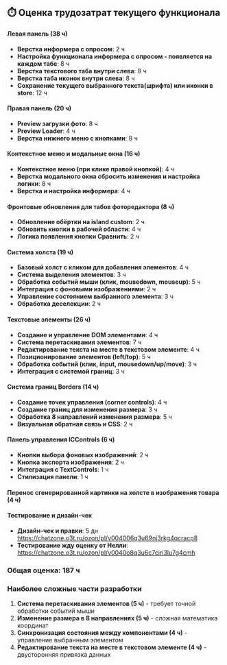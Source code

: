## ⏱️ Оценка трудозатрат текущего функционала

#### Левая панель (38 ч)
- **Верстка информера с опросом**: 2 ч
- **Настройка функционала информера с опросом - появляется на каждом табе**: 8 ч
- **Верстка текстового таба внутри слева**: 8 ч
- **Верстка таба иконок внутри слева**: 8 ч
- **Сохранение текущего выбранного текста(шрифта) или иконки в store**: 12 ч

#### Правая панель (20 ч)
- **Preview загрузки фото**: 8 ч
- **Preview Loader**: 4 ч
- **Верстка нижнего меню с кнопками**: 8 ч

#### Контекстное меню и модальные окна (16 ч)
- **Контекстное меню (при клике правой кнопкой)**: 4 ч
- **Верстка модального окна сбросить изменения и настройка логики**: 8 ч
- **Верстка и настройка информера**: 4 ч

#### Фронтовые обновления для табов фоторедактора (8 ч)
- **Обновление обёртки на island custom**: 2 ч
- **Обновить кнопки в рабочей области**: 4 ч
- **Логика появления кнопки Сравнить**: 2 ч

#### Система холста (19 ч)
- **Базовый холст с кликом для добавления элементов**: 4 ч
- **Система выделения элементов**: 3 ч
- **Обработка событий мыши (клик, mousedown, mouseup)**: 5 ч
- **Интеграция с фоновыми изображениями**: 2 ч
- **Управление состоянием выбранного элемента**: 3 ч
- **Обработка деселекции**: 2 ч

#### Текстовые элементы (26 ч)
- **Создание и управление DOM элементами**: 4 ч
- **Система перетаскивания элементов**: 7 ч
- **Редактирование текста на месте в текстовом элементе**: 4 ч
- **Позиционирование элементов (left/top)**: 5 ч
- **Обработка событий (клик, input, mousedown/up/move)**: 3 ч
- **Интеграция с системой границ**: 3 ч

#### Система границ Borders (14 ч)
- **Создание точек управления (corner controls)**: 4 ч
- **Создание границ для изменения размера**: 3 ч
- **Обработка 8 направлений изменения размера**: 5 ч
- **Визуальная обратная связь и CSS**: 2 ч

#### Панель управления ICControls (6 ч)
- **Кнопки выбора фоновых изображений**: 2 ч
- **Кнопка экспорта изображения**: 2 ч
- **Интеграция с TextControls**: 1 ч
- **Стилизация панели**: 1 ч

#### Перенос сгенерированной картинки на холсте в изображения товара (4 ч)

#### Тестирование и дизайн-чек
- **Дизайн-чек и правки**: 5 дн https://chatzone.o3t.ru/ozon/pl/v004006q3u69nj3rkg4qcracp8
- **Тестирование жду оценку от Нелли**: https://chatzone.o3t.ru/ozon/pl/v0040o8q3u6c7ciri3lu7g4cmh

### Общая оценка: 187 ч

### Наиболее сложные части разработки

1. **Система перетаскивания элементов (5 ч)** - требует точной обработки событий мыши
2. **Изменение размера в 8 направлениях (5 ч)** - сложная математика координат
3. **Синхронизация состояния между компонентами (4 ч)** - управление выбранным элементом
4. **Редактирование текста на месте в текстовом элементе (4 ч)** - двусторонняя привязка данных

 